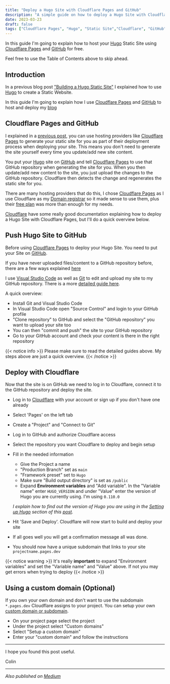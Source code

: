 ```yaml
---
title: "Deploy a Hugo Site with Cloudflare Pages and GitHub"
description: "A simple guide on how to deploy a Hugo Site with Cloudflare Pages and GitHub for free!"
date: 2023-03-23
draft: false
tags: ["Cloudflare Pages", "Hugo", "Static Site","Cloudflare", "GitHub"]
---
```


In this guide I'm going to explain how to host your [Hugo](https://gohugo.io/) Static Site using [Cloudflare Pages](https://pages.cloudflare.com/) and [GitHub](https://github.com/) for free.

Feel free to use the Table of Contents above to skip ahead.

## Introduction

In a previous blog post ["Building a Hugo Static Site"](/blog/23-02-23-hugo-static-site) I explained how to use [Hugo](https://gohugo.io/) to create a Static Website.

In this guide I'm going to explain how I use [Cloudflare Pages](https://pages.cloudflare.com/) and [GitHub](https://github.com/) to host and deploy my [blog](/blog)

## Cloudflare Pages and GitHub

I explained in a [previous post](/blog/23-02-23-hugo-static-site/#cloudflare-pages-and-github), you can use hosting providers like [Cloudflare Pages](https://pages.cloudflare.com/) to generate your static site for you as part of their deployment process when deploying your site. This means you don't need to generate the site yourself every time you update/add new site content.

You put your [Hugo](https://gohugo.io/) site on [GitHub](https://github.com/) and tell [Cloudflare Pages](https://pages.cloudflare.com/) to use that GitHub repository when generating the site for you. When you then update/add new content to the site, you just upload the changes to the GitHub repository. Cloudflare then detects the change and regenerates the static site for you.

There are many hosting providers that do this, I chose [Cloudflare Pages](https://pages.cloudflare.com/) as I use Cloudflare as my [Domain registrar](https://www.cloudflare.com/products/registrar/) so it made sense to use them, plus their [free plan](https://developers.cloudflare.com/pages/platform/functions/pricing/#free-plan) was more than enough for my needs.

[Cloudflare](https://developers.cloudflare.com/pages/framework-guides/deploy-a-hugo-site/) have some really good documentation explaining how to deploy a Hugo Site with Cloudflare Pages, but I'll do a quick overview below.

## Push Hugo Site to GitHub

Before using [Cloudflare Pages](https://pages.cloudflare.com/) to deploy your Hugo Site. You need to put your Site on [GitHub](https://github.com/).

If you have never uploaded files/content to a GitHub repository before, there are a few ways explained [here](https://docs.github.com/en/repositories/working-with-files/managing-files/adding-a-file-to-a-repository)

I use [Visual Studio Code](https://code.visualstudio.com/) as well as [Git](https://git-scm.com/) to edit and upload my site to my GitHub repository.
There is a more [detailed guide here](https://code.visualstudio.com/docs/sourcecontrol/intro-to-git#:~:text=Publish%20local%20repository%20to%20GitHub&text=Use%20the%20Publish%20to%20GitHub,code%20to%20the%20remote%20repository).

A quick overview:
- Install Git and Visual Studio Code
- In Visual Studio Code open "Source Control" and login to your GitHub profile
- "Clone repository" to GitHub and select the "GitHub repository" you want to upload your site too
- You can then "commit and push" the site to your GitHub repository
- Go to your GitHub account and check your content is there in the right repository

{{< notice info >}}
Please make sure to read the detailed guides above. My steps above are just a quick overview.
{{< /notice >}}

## Deploy with Cloudflare

Now that the site is on GitHub we need to log in to Cloudflare, connect it to the GitHub repository and deploy the site.

- Log in to [Cloudflare](https://dash.cloudflare.com/login) with your account or sign up if you don't have one already
- Select 'Pages' on the left tab
- Create a "Project" and "Connect to Git"
- Log in to GitHub and authorize Cloudflare access
- Select the repository you want Cloudflare to deploy and begin setup
- Fill in the needed information
    - Give the Project a name
    - "Production Branch" set as `main`
    - "Framework preset" set to `Hugo`
    - Make sure "Build output directory" is set as `/public`
    - Expand **Environment variables** and "Add variable". In the "Variable name" enter `HUGO_VERSION` and under "Value" enter the version of Hugo you are currently using. I'm using `0.110.0`

    *I explain how to find out the version of Hugo you are using in the [Setting up Hugo](/blog/23-02-23-hugo-static-site/#setting-up-hugo) section of this [post](/blog/23-02-23-hugo-static-site/#setting-up-hugo).*

- Hit 'Save and Deploy'. Cloudflare will now start to build and deploy your site
- If all goes well you will get a confirmation message all was done.
- You should now have a unique subdomain that links to your site `projectname.pages.dev`

{{< notice warning >}}
It's really **important** to expand "Environment variables" and set the "Variable name" and "Value" above. If not you may get errors when trying to deploy
{{< /notice >}}


## Using a custom domain (Optional)

If you own your own domain and don't want to use the subdomain `*.pages.dev` Cloudflare assigns to your project. You can setup your own [custom domain or subdomain](https://developers.cloudflare.com/pages/platform/custom-domains/).

- On your project page select the project
- Under the project select "Custom domains"
- Select "Setup a custom domain"
- Enter your "custom domain" and follow the instructions

---   

I hope you found this post useful.

Colin

---

*Also published on [Medium](https://medium.com/@cF5)*

